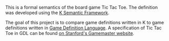 This is a formal semantics of the board game Tic Tac Toe. The definition was
developed using the [K Semantic Framework](http://k-framework.org).

The goal of this project is to compare game definitions written in K to game
definitions written in [Game Definition Language](http://games.stanford.edu/gdl.html).
A specification of Tic Tac Toe in GDL can be found [on Stanford's Gamemaster
website](http://gamemaster.stanford.edu/gamemaster/games/tictactoe/tictactoe.kif).
